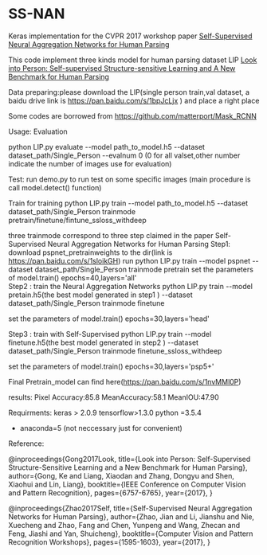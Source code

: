 # SS-NAN
Keras implementation for the CVPR 2017 workshop paper [Self-Supervised Neural Aggregation Networks for Human Parsing](http://openaccess.thecvf.com/content_cvpr_2017_workshops/w19/papers/Zhao_Self-Supervised_Neural_Aggregation_CVPR_2017_paper.pdf)

This code implement three kinds model for human parsing dataset LIP [Look into Person: Self-supervised Structure-sensitive Learning and A New Benchmark for Human Parsing](https://arxiv.org/abs/1703.05446)

Data preparing:please download the LIP(single person train,val dataset, a baidu drive link is https://pan.baidu.com/s/1bpJcLjx ) and place a right place

Some codes are borrowed from https://github.com/matterport/Mask_RCNN

Usage:
Evaluation

python LIP.py evaluate --model path_to_model.h5  --dataset  dataset_path/Single_Person --evalnum 0 (0 for all valset,other number indicate the number of images use for evaluation)

Test:
run demo.py to run test on some specific images (main procedure is call model.detect() function) 

Train
for training
python LIP.py train --model path_to_model.h5  --dataset  dataset_path/Single_Person  trainmode pretrain/finetune/fintune_ssloss_withdeep

three trainmode correspond to three step claimed in the paper Self-Supervised Neural Aggregation Networks for Human Parsing
Step1:
download pspnet_pretrainweights to the dir(link is https://pan.baidu.com/s/1sloikGH)
run
python LIP.py train --model pspnet  --dataset  dataset_path/Single_Person  trainmode pretrain
set the parameters of model.train()  epochs=40,layers='all'      
Step2 :
train the Neural Aggregation Networks
python LIP.py train --model pretain.h5(the best model generated in step1 )  --dataset  dataset_path/Single_Person  trainmode 
finetune

set the parameters of model.train()  epochs=30,layers='head'   

Step3 :
train with Self-Supervised 
python LIP.py train --model finetune.h5(the best model generated in step2 )  --dataset  dataset_path/Single_Person  trainmode finetune_ssloss_withdeep

set the parameters of model.train()  epochs=30,layers='psp5+'


Final Pretrain_model can find here(https://pan.baidu.com/s/1nvMMl0P)

results:
Pixel Accuracy:85.8   MeanAccuracy:58.1    MeanIOU:47.90


Requirments:
keras > 2.0.9
tensorflow>1.3.0
python =3.5.4
* anaconda=5 (not neccessary just for convenient)




Reference:

@inproceedings{Gong2017Look,
  title={Look into Person: Self-Supervised Structure-Sensitive Learning and a New Benchmark for Human Parsing},
  author={Gong, Ke and Liang, Xiaodan and Zhang, Dongyu and Shen, Xiaohui and Lin, Liang},
  booktitle={IEEE Conference on Computer Vision and Pattern Recognition},
  pages={6757-6765},
  year={2017},
}


@inproceedings{Zhao2017Self,
  title={Self-Supervised Neural Aggregation Networks for Human Parsing},
  author={Zhao, Jian and Li, Jianshu and Nie, Xuecheng and Zhao, Fang and Chen, Yunpeng and Wang, Zhecan and Feng, Jiashi and Yan, Shuicheng},
  booktitle={Computer Vision and Pattern Recognition Workshops},
  pages={1595-1603},
  year={2017},
}
